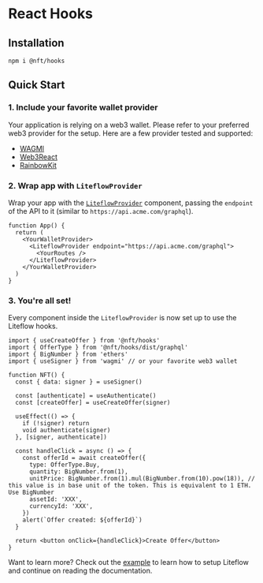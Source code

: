 # React Hooks

## Installation

```
npm i @nft/hooks
```

## Quick Start

### 1. Include your favorite wallet provider

Your application is relying on a web3 wallet. Please refer to your preferred web3 provider for the setup.
Here are a few provider tested and supported:

- [WAGMI](https://wagmi.sh/)
- [Web3React](https://github.com/Uniswap/web3-react)
- [RainbowKit](https://www.rainbowkit.com/)

### 2. Wrap app with `LiteflowProvider`

Wrap your app with the [`LiteflowProvider`](/docs/LiteflowProvider) component, passing the `endpoint` of the API to it (similar to `https://api.acme.com/graphql`).

```tsx
function App() {
  return (
    <YourWalletProvider>
      <LiteflowProvider endpoint="https://api.acme.com/graphql">
        <YourRoutes />
      </LiteflowProvider>
    </YourWalletProvider>
  )
}
```

### 3. You're all set!

Every component inside the `LiteflowProvider` is now set up to use the Liteflow hooks.

```tsx
import { useCreateOffer } from '@nft/hooks'
import { OfferType } from '@nft/hooks/dist/graphql'
import { BigNumber } from 'ethers'
import { useSigner } from 'wagmi' // or your favorite web3 wallet

function NFT() {
  const { data: signer } = useSigner()

  const [authenticate] = useAuthenticate()
  const [createOffer] = useCreateOffer(signer)

  useEffect(() => {
    if (!signer) return
    void authenticate(signer)
  }, [signer, authenticate])

  const handleClick = async () => {
    const offerId = await createOffer({
      type: OfferType.Buy,
      quantity: BigNumber.from(1),
      unitPrice: BigNumber.from(1).mul(BigNumber.from(10).pow(18)), // this value is in base unit of the token. This is equivalent to 1 ETH. Use BigNumber
      assetId: 'XXX',
      currencyId: 'XXX',
    })
    alert(`Offer created: ${offerId}`)
  }

  return <button onClick={handleClick}>Create Offer</button>
}
```

Want to learn more? Check out the [example](https://github.com/liteflow-labs/minimal-app/) to learn how to setup Liteflow and continue on reading the documentation.
